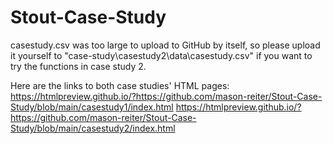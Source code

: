 # Stout-Case-Study
casestudy.csv was too large to upload to GitHub by itself, so please upload it yourself to "case-study\casestudy2\data\casestudy.csv" if you want to try the functions in case study 2.

Here are the links to both case studies' HTML pages:
https://htmlpreview.github.io/?https://github.com/mason-reiter/Stout-Case-Study/blob/main/casestudy1/index.html
https://htmlpreview.github.io/?https://github.com/mason-reiter/Stout-Case-Study/blob/main/casestudy2/index.html
